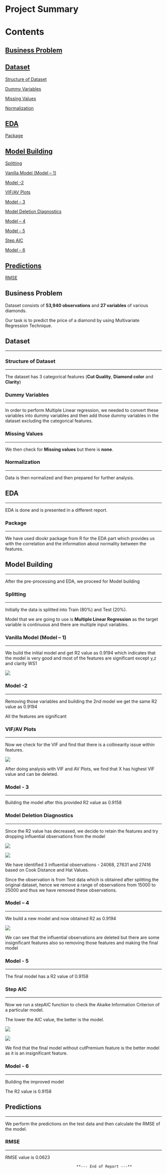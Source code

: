 # **Project Summary**

# Contents


[**Business Problem** ](#_Toc25797450)
-

[**Dataset** ](#_Toc25797451)
-

[Structure of Dataset ](#_Toc25797452)

[Dummy Variables ](#_Toc25797453)

[Missing Values ](#_Toc25797454)

[Normalization ](#_Toc25797455)

[**EDA** ](#_Toc25797456)
-

[Package ](#_Toc25797457)

[**Model Building** ](#_Toc25797458)
-

[Splitting ](#_Toc25797459)

[Vanilla Model (Model – 1) ](#_Toc25797460)

[Model -2 ](#_Toc25797461)

[VIF/AV Plots ](#_Toc25797462)

[Model - 3](#_Toc25797463)

[Model Deletion Diagnostics ](#_Toc25797464)

[Model – 4 ](#_Toc25797465)

[Model - 5 ](#_Toc25797466)

[Step AIC ](#_Toc25797467)

[Model - 6 ](#_Toc25797468)

[**Predictions** ](#_Toc25797469)
-

[RMSE ](#_Toc25797470)

## **Business Problem**

Dataset consists of **53,940 observations** and **27 variables** of various diamonds.

Our task is to predict the price of a diamond by using Multivariate Regression Technique.

## **Dataset**
---

### Structure of Dataset
---

The dataset has 3 categorical features (**Cut Quality**, **Diamond color** and **Clarity**)

### Dummy Variables
---

In order to perform Multiple Linear regression, we needed to convert these variables into dummy variables and then add those dummy variables in the dataset excluding the categorical features.

### Missing Values
---

We then check for **Missing values** but there is **none**.

### Normalization
---

Data is then normalized and then prepared for further analysis.

## **EDA**
---

EDA is done and is presented in a different report.

### Package
---

We have used dlookr package from R for the EDA part which provides us with the correlation and the information about normality between the features.

## **Model Building**
---

After the pre-processing and EDA, we proceed for Model building

### Splitting
---

Initially the data is splitted into Train (80%) and Test (20%).

Model that we are going to use is **Multiple Linear Regression** as the target variable is continuous and there are multiple input variables.

### Vanilla Model (Model – 1)
---

We build the initial model and get R2 value as 0.9194 which indicates that the model is very good and most of the features are significant except y,z and clarity WS1

![](RackMultipart20220831-1-rtclc8_html_ea1736c828e3454d.png)

### Model -2
---

Removing those variables and building the 2nd model we get the same R2 value as 0.9194

All the features are significant

### VIF/AV Plots
---

Now we check for the VIF and find that there is a collinearity issue within features.

![](RackMultipart20220831-1-rtclc8_html_cbb84013e223a9fa.png)

After doing analysis with VIF and AV Plots, we find that X has highest VIF value and can be deleted.

### Model - 3
---

Building the model after this provided R2 value as 0.9158

### Model Deletion Diagnostics
---

Since the R2 value has decreased, we decide to retain the features and try dropping influential observations from the model

![](RackMultipart20220831-1-rtclc8_html_ee88a80b97da3a50.png)

![](RackMultipart20220831-1-rtclc8_html_5add8e37697ad370.png)

We have identified 3 influential observations - 24068, 27631 and 27416 based on Cook Distance and Hat Values.

Since the observation is from Test data which is obtained after splitting the original dataset, hence we remove a range of observations from 15000 to 25000 and thus we have removed these observations.

### Model – 4
---

We build a new model and now obtained R2 as 0.9194

![](RackMultipart20220831-1-rtclc8_html_7ff4dbde26f97e1c.png)

We can see that the influential observations are deleted but there are some insignificant features also so removing those features and making the final model

### Model - 5
---

The final model has a R2 value of 0.9158

### Step AIC
---

Now we run a stepAIC function to check the Akaike Information Criterion of a particular model.

The lower the AIC value, the better is the model.

![](RackMultipart20220831-1-rtclc8_html_151606597ab676be.png)

![](RackMultipart20220831-1-rtclc8_html_904eb4034503bf00.png)

We find that the final model without cutPremium feature is the better model as it is an insignificant feature.

### Model - 6
---

Building the improved model

The R2 value is 0.9158

## **Predictions**
---

We perform the predictions on the test data and then calculate the RMSE of the model.

### RMSE
---

RMSE value is 0.0623

                                    **--- End of Report ---**